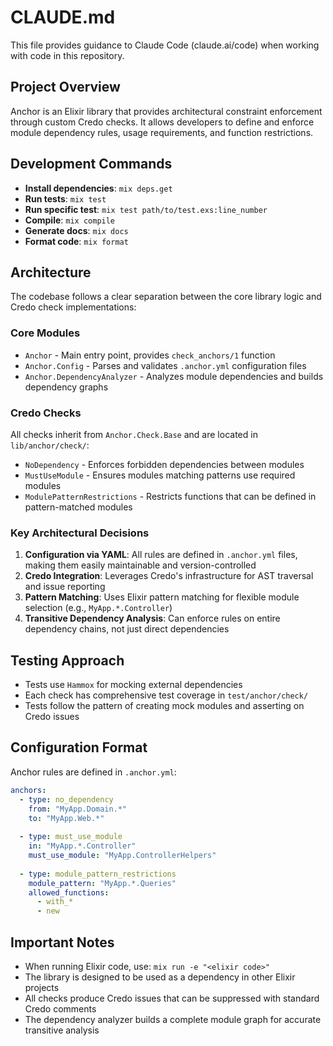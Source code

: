 # CLAUDE.md

This file provides guidance to Claude Code (claude.ai/code) when working with code in this repository.

## Project Overview

Anchor is an Elixir library that provides architectural constraint enforcement through custom Credo checks. It allows developers to define and enforce module dependency rules, usage requirements, and function restrictions.

## Development Commands

- **Install dependencies**: `mix deps.get`
- **Run tests**: `mix test`
- **Run specific test**: `mix test path/to/test.exs:line_number`
- **Compile**: `mix compile`
- **Generate docs**: `mix docs`
- **Format code**: `mix format`

## Architecture

The codebase follows a clear separation between the core library logic and Credo check implementations:

### Core Modules
- `Anchor` - Main entry point, provides `check_anchors/1` function
- `Anchor.Config` - Parses and validates `.anchor.yml` configuration files
- `Anchor.DependencyAnalyzer` - Analyzes module dependencies and builds dependency graphs

### Credo Checks
All checks inherit from `Anchor.Check.Base` and are located in `lib/anchor/check/`:
- `NoDependency` - Enforces forbidden dependencies between modules
- `MustUseModule` - Ensures modules matching patterns use required modules
- `ModulePatternRestrictions` - Restricts functions that can be defined in pattern-matched modules

### Key Architectural Decisions

1. **Configuration via YAML**: All rules are defined in `.anchor.yml` files, making them easily maintainable and version-controlled
2. **Credo Integration**: Leverages Credo's infrastructure for AST traversal and issue reporting
3. **Pattern Matching**: Uses Elixir pattern matching for flexible module selection (e.g., `MyApp.*.Controller`)
4. **Transitive Dependency Analysis**: Can enforce rules on entire dependency chains, not just direct dependencies

## Testing Approach

- Tests use `Hammox` for mocking external dependencies
- Each check has comprehensive test coverage in `test/anchor/check/`
- Tests follow the pattern of creating mock modules and asserting on Credo issues

## Configuration Format

Anchor rules are defined in `.anchor.yml`:

```yaml
anchors:
  - type: no_dependency
    from: "MyApp.Domain.*"
    to: "MyApp.Web.*"
    
  - type: must_use_module
    in: "MyApp.*.Controller"
    must_use_module: "MyApp.ControllerHelpers"
    
  - type: module_pattern_restrictions
    module_pattern: "MyApp.*.Queries"
    allowed_functions:
      - with_*
      - new
```

## Important Notes

- When running Elixir code, use: `mix run -e "<elixir code>"`
- The library is designed to be used as a dependency in other Elixir projects
- All checks produce Credo issues that can be suppressed with standard Credo comments
- The dependency analyzer builds a complete module graph for accurate transitive analysis